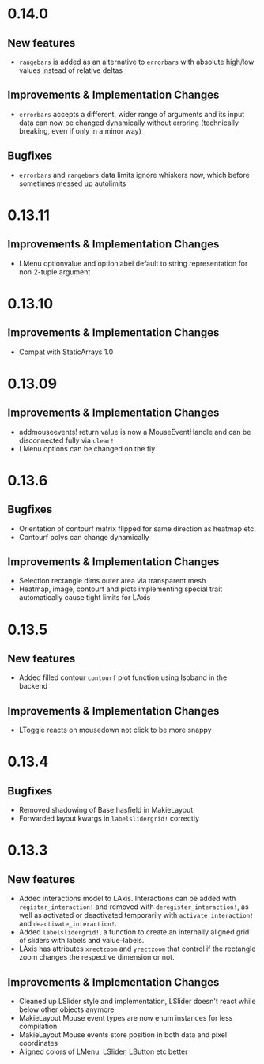 # 0.14.0

## New features
 
- `rangebars` is added as an alternative to `errorbars` with absolute high/low values instead of relative deltas

## Improvements & Implementation Changes

- `errorbars` accepts a different, wider range of arguments and its input data can now be changed dynamically without erroring (technically breaking, even if only in a minor way)

## Bugfixes

- `errorbars` and `rangebars` data limits ignore whiskers now, which before sometimes messed up autolimits

# 0.13.11

## Improvements & Implementation Changes

- LMenu optionvalue and optionlabel default to string representation for non 2-tuple argument

# 0.13.10

## Improvements & Implementation Changes

- Compat with StaticArrays 1.0

# 0.13.09

## Improvements & Implementation Changes

- addmouseevents! return value is now a MouseEventHandle and can be disconnected fully via `clear!`
- LMenu options can be changed on the fly

# 0.13.6

## Bugfixes

- Orientation of contourf matrix flipped for same direction as heatmap etc.
- Contourf polys can change dynamically

## Improvements & Implementation Changes

- Selection rectangle dims outer area via transparent mesh
- Heatmap, image, contourf and plots implementing special trait automatically cause tight limits for LAxis

# 0.13.5

## New features

- Added filled contour `contourf` plot function using Isoband in the backend

## Improvements & Implementation Changes

- LToggle reacts on mousedown not click to be more snappy

# 0.13.4

## Bugfixes

- Removed shadowing of Base.hasfield in MakieLayout
- Forwarded layout kwargs in `labelslidergrid!` correctly

# 0.13.3

## New features

- Added interactions model to LAxis. Interactions can be added with `register_interaction!` and removed with `deregister_interaction!`, as well as activated or deactivated temporarily with `activate_interaction!` and `deactivate_interaction!`.
- Added `labelslidergrid!`, a function to create an internally aligned grid of sliders with labels and value-labels.
- LAxis has attributes `xrectzoom` and `yrectzoom` that control if the rectangle zoom changes the respective dimension or not.

## Improvements & Implementation Changes

- Cleaned up LSlider style and implementation, LSlider doesn't react while below other objects anymore
- MakieLayout Mouse event types are now enum instances for less compilation
- MakieLayout Mouse events store position in both data and pixel coordinates
- Aligned colors of LMenu, LSlider, LButton etc better
